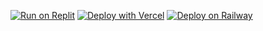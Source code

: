 [![Run on Replit](https://raw.githubusercontent.com/BinBashBanana/deploy-buttons/master/buttons/remade/replit.svg)](https://replit.com/github/galaxy4627/incognito-fixed)
[![Deploy with Vercel](https://vercel.com/button)](https://vercel.com/new/clone?repository-url=https://github.com/galaxy4627/incognito-fixed)
[![Deploy on Railway](https://railway.app/button.svg)](https://railway.app/new/template?template=https://github.com/galaxy4627/incognito-fixed)
